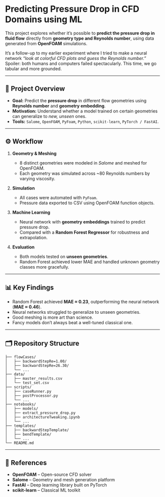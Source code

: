 # Predicting Pressure Drop in CFD Domains using ML

This project explores whether it’s possible to **predict the pressure drop in fluid flow** directly from **geometry type and Reynolds number**, using data generated from **OpenFOAM** simulations.

It’s a follow-up to my earlier experiment where I tried to make a neural network *“look at colorful CFD plots and guess the Reynolds number.”*
Spoiler: both humans and computers failed spectacularly.
This time, we go tabular and more grounded.

---

## 🧩 Project Overview

* **Goal:** Predict the **pressure drop** in different flow geometries using **Reynolds number** and **geometry embedding**.
* **Motivation:** Understand whether a model trained on certain geometries can generalize to *new, unseen* ones.
* **Tools:** `Salome`, `OpenFOAM`, `PyFoam`, `Python`, `scikit-learn`, `PyTorch / FastAI`.

---

## ⚙️ Workflow

1. **Geometry & Meshing**

   * 8 distinct geometries were modeled in *Salome* and meshed for OpenFOAM.
   * Each geometry was simulated across ~80 Reynolds numbers by varying viscosity.

2. **Simulation**

   * All cases were automated with `PyFoam`.
   * Pressure data exported to CSV using OpenFOAM function objects.

3. **Machine Learning**

   * Neural network with **geometry embeddings** trained to predict pressure drop.
   * Compared with a **Random Forest Regressor** for robustness and extrapolation.

4. **Evaluation**

   * Both models tested on **unseen geometries**.
   * Random Forest achieved lower MAE and handled unknown geometry classes more gracefully.

---

## 📊 Key Findings

* Random Forest achieved **MAE ≈ 0.23**, outperforming the neural network (**MAE ≈ 0.46**).
* Neural networks struggled to generalize to unseen geometries.
* Good meshing is more art than science.
* Fancy models don’t always beat a well-tuned classical one.

---

## 🗂️ Repository Structure

```
├── flowCases/
│   ├── backwardStepRe=1.00/
│   ├── backwardStepRe=26.30/
│   └── ...
├── data/
│   ├── master_results.csv
│   └── test_set.csv
├── scripts/
│   ├── caseRunner.py
│   ├── postProcessor.py
│   └── ...
├── notebooks/
│   ├── models/
│   ├── extract_pressure_drop.py
│   ├── architectureTweaking.ipynb
│   └── ...
├── templates/
│   ├── backwardStepTemplate/
│   ├── bendTemplate/
│   └── ...
└── README.md
```

---

## 🧾 References

* **OpenFOAM** – Open-source CFD solver
* **Salome** – Geometry and mesh generation platform
* **FastAI** – Deep learning library built on PyTorch
* **scikit-learn** – Classical ML toolkit
